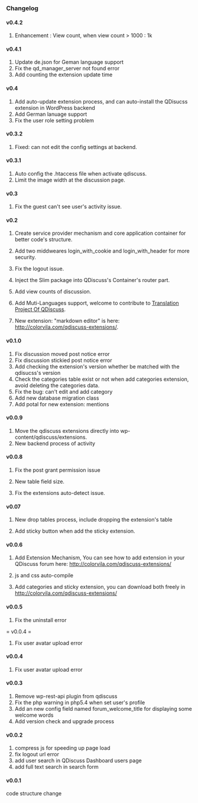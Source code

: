 ### Changelog

#### v0.4.2

1. Enhancement : View count, when view count > 1000 : 1k

#### v0.4.1

1. Update de.json for Geman language support
2. Fix the qd_manager_server not found error
3. Add counting the extension update time

#### v0.4 

1. Add auto-update extension process, and can auto-install the QDisucss extension in WordPress backend
2. Add German lanuage support
3. Fix the user role setting problem

####  v0.3.2 

1. Fixed: can not edit the config settings at backend.

#### v0.3.1

1. Auto config the .htaccess file when activate qdiscuss.
2. Limit the image width at the discussion page.


#### v0.3

1. Fix the guest can't see user's activity issue.

#### v0.2

1. Create service provider mechanism and core application container for better code's structure.

2. Add two middweares login_with_cookie and login_with_header for more security.

3. Fix the logout issue.

4. Inject the Slim package into  QDiscuss's Container's router part.

5. Add view counts of discussion.

6. Add Muti-Languages support, welcome to contribute to [Translation Project Of QDiscuss](https://github.com/ColorVila/QDiscuss-languanges).

7. New extension: "markdown editor" is here: http://colorvila.com/qdiscuss-extensions/.

#### v0.1.0

1. Fix discussion moved post notice error
2. Fix discussion stickied post notice error
3. Add checking the extension's version whether be matched  with the qdisucss's version
4. Check the categories table exist or not when add categories extension, avoid deleting the categories data.
5. Fix the bug: can't edit and add category
6. Add new database migration class
7. Add potal for new extension: mentions

#### v0.0.9

1. Move the qdiscuss extensions directly into wp-content/qdiscuss/extensions.
2. New backend process of activity

#### v0.0.8

1. Fix the post grant permission issue

2. New table field size.

3. Fix the extensions auto-detect issue.

####  v0.07 

1. New drop tables process, include dropping the extension's table

2. Add sticky button when add the sticky extension.

#### v0.0.6

1. Add Extension Mechanism, You can see how to add extension in your QDiscuss forum here: http://colorvila.com/qdiscuss-extensions/

2. js and css auto-compile

3. Add categories and sticky extension, you can download both freely in http://colorvila.com/qdiscuss-extensions/

#### v0.0.5

1. Fix the uninstall error

= v0.0.4 =

1. Fix user avatar upload error

#### v0.0.4

1. Fix user avatar upload error

#### v0.0.3

1. Remove wp-rest-api plugin from qdiscuss
2. Fix the php warning in php5.4 when set user's profile
3. Add an new config field named forum_welcome_title for displaying some welcome words
4. Add version check and upgrade process 

#### v0.0.2

1.  compress js for speeding up page load
2.  fix logout url error
3.  add user search in QDiscuss Dashboard users page
4.  add full text search in search form

#### v0.0.1

code structure change


